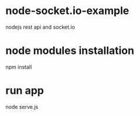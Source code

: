 # node-socket.io-example
nodejs rest api and socket.io

# node modules installation
npm install

# run app
node serve.js
